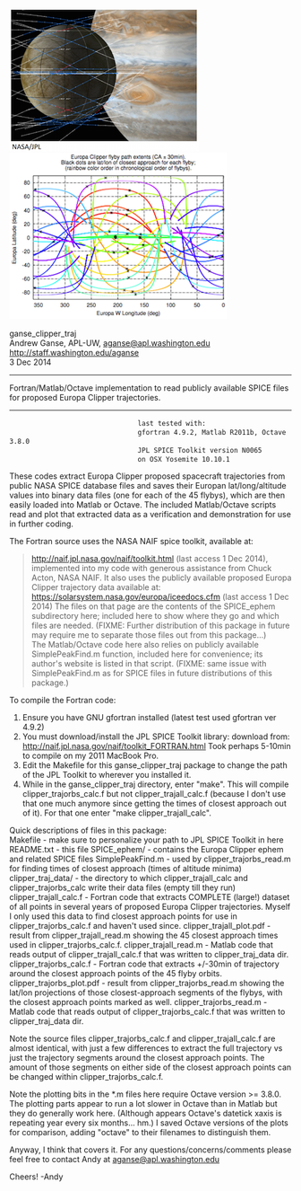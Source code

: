 ![Jupiter](headerA.png)![Europa](headerB.png)

ganse_clipper_traj  
Andrew Ganse, APL-UW, aganse@apl.washington.edu  
http://staff.washington.edu/aganse  
3 Dec 2014  

--------------------------------------------------------------------------------
Fortran/Matlab/Octave implementation to read publicly available SPICE files for
proposed Europa Clipper trajectories.

--------------------------------------------------------------------------------

                                    last tested with:  
                                    gfortran 4.9.2, Matlab R2011b, Octave 3.8.0  
                                    JPL SPICE Toolkit version N0065  
                                    on OSX Yosemite 10.10.1  

These codes extract Europa Clipper proposed spacecraft trajectories from public
NASA SPICE database files and saves their Europan lat/long/altitude values into
binary data files (one for each of the 45 flybys), which are then easily loaded
into Matlab or Octave.  The included Matlab/Octave scripts read and plot that
extracted data as a verification and demonstration for use in further coding.

The Fortran source uses the NASA NAIF spice toolkit, available at:  
> http://naif.jpl.nasa.gov/naif/toolkit.html  (last access 1 Dec 2014),
implemented into my code with generous assistance from Chuck Acton, NASA NAIF.
It also uses the publicly available proposed Europa Clipper trajectory data
available at:  
> https://solarsystem.nasa.gov/europa/iceedocs.cfm  (last access 1 Dec 2014)
The files on that page are the contents of the SPICE_ephem subdirectory here;
included here to show where they go and which files are needed.
(FIXME: Further distribution of this package in future may require me to
separate those files out from this package...)  
The Matlab/Octave code here also relies on publicly available SimplePeakFind.m
function, included here for convenience; its author's website is listed in
that script.  (FIXME: same issue with SimplePeakFind.m as for SPICE files in
future distributions of this package.)

To compile the Fortran code:  
1. Ensure you have GNU gfortran installed (latest test used gfortran ver 4.9.2)
2. You must download/install the JPL SPICE Toolkit library:
 download from:  http://naif.jpl.nasa.gov/naif/toolkit_FORTRAN.html
 Took perhaps 5-10min to compile on my 2011 MacBook Pro.
3. Edit the Makefile for this ganse_clipper_traj package to change the path of
 the JPL Toolkit to wherever you installed it.
4. While in the ganse_clipper_traj directory, enter "make".  This will compile
 clipper_trajorbs_calc.f but not clipper_trajall_calc.f (because I don't use
 that one much anymore since getting the times of closest approach out of it).
 For that one enter "make clipper_trajall_calc".

Quick descriptions of files in this package:  
  Makefile - make sure to personalize your path to JPL SPICE Toolkit in here
  README.txt - this file
  SPICE_ephem/ - contains the Europa Clipper ephem and related SPICE files
  SimplePeakFind.m - used by clipper_trajorbs_read.m for finding times of
                              closest approach (times of altitude minima)
  clipper_traj_data/ - the directory to which clipper_trajall_calc and
       clipper_trajorbs_calc write their data files (empty till they run)
  clipper_trajall_calc.f - Fortran code that extracts COMPLETE (large!)
        dataset of all points in several years of proposed Europa Clipper
     trajectories.  Myself I only used this data to find closest approach
         points for use in clipper_trajorbs_calc.f and haven't used since.
  clipper_trajall_plot.pdf - result from clipper_trajall_read.m showing 
           the 45 closest approach times used in clipper_trajorbs_calc.f.
  clipper_trajall_read.m - Matlab code that reads output of
        clipper_trajall_calc.f that was written to clipper_traj_data dir.
  clipper_trajorbs_calc.f - Fortran code that extracts +/-30min of
    trajectory around the closest approach points of the 45 flyby orbits.
  clipper_trajorbs_plot.pdf - result from clipper_trajorbs_read.m showing
        the lat/lon projections of those closest-approach segments of the
                 flybys, with the closest approach points marked as well.
  clipper_trajorbs_read.m - Matlab code that reads output of
       clipper_trajorbs_calc.f that was written to clipper_traj_data dir.

Note the source files clipper_trajorbs_calc.f and clipper_trajall_calc.f are
almost identical, with just a few differences to extract the full trajectory
vs just the trajectory segments around the closest approach points.  The
amount of those segments on either side of the closest approach points can
be changed within clipper_trajorbs_calc.f.

Note the plotting bits in the *.m files here require Octave version >= 3.8.0.
The plotting parts appear to run a lot slower in Octave than in Matlab but
they do generally work here.  (Although appears Octave's datetick xaxis is
repeating year every six months... hm.)  I saved Octave versions of the plots
for comparison, adding "octave" to their filenames to distinguish them.

Anyway, I think that covers it.  For any questions/concerns/comments please
feel free to contact Andy at aganse@apl.washington.edu

Cheers! -Andy
